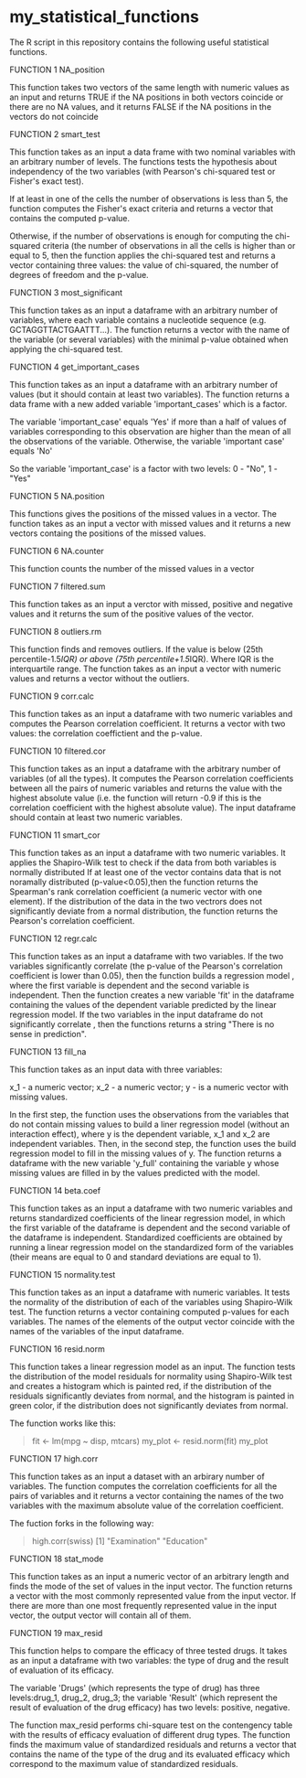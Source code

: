 # my_statistical_functions

The R script in this repository contains the following useful statistical functions.

FUNCTION 1
NA_position

This function takes two vectors of the same length with numeric values as an input and returns TRUE if the NA positions in both vectors coincide or there are no NA values,
and it returns FALSE if the NA positions in the vectors do not coincide


FUNCTION 2
smart_test

This function takes as an input a data frame with two nominal variables with an arbitrary number of levels.
The functions tests the hypothesis about independency of the two variables (with Pearson's chi-squared test or Fisher's exact test).

If at least in one of the cells the number of observations is less than 5, the function computes the Fisher's exact criteria and returns a vector that contains the computed p-value.

Otherwise, if the number of observations is enough for computing the chi-squared criteria (the number of observations in all the cells is higher than or equal to 5, then the function applies the chi-squared test and returns a vector containing three values: the value of chi-squared, the number of degrees of freedom and the p-value.


FUNCTION 3
most_significant

This function takes as an input a dataframe with an arbitrary number of variables, where each variable contains a nucleotide sequence (e.g. GCTAGGTTACTGAATTT...).
The function returns a vector with the name of the variable (or several variables) with the minimal p-value obtained when applying the chi-squared test.


FUNCTION 4
get_important_cases

This function takes as an input a dataframe with an arbitrary number of values (but it should contain at least two variables).
The function returns a data frame with a new added variable 'important_cases' which is a factor. 

The variable 'important_case' equals 'Yes' if more than a half of values of variables corresponding to this observation are higher than the mean of all the observations of the variable.
Otherwise, the variable 'important case' equals 'No'

So the variable 'important_case' is a factor with two levels: 0 - "No", 1  - "Yes"


FUNCTION 5
NA.position

This functions gives the positions of the missed values in a vector.
The function takes as an input a vector with missed values and it returns a new vectors containg the positions of the missed values.


FUNCTION 6
NA.counter

This function counts the number of the missed values in a vector


FUNCTION 7
filtered.sum

This function takes as an input a verctor with missed, positive and negative values and it returns the sum of the positive values of the vector.


FUNCTION 8
outliers.rm

This function finds and removes outliers. If the value is below (25th percentile-1.5*IQR) or above (75th percentile+1.5*IQR).
Where IQR is the interquartile range.
The function takes as an input a vector with numeric values and returns a vector without the outliers.


FUNCTION 9
corr.calc

This function takes as an input a dataframe with two numeric variables and computes the Pearson correlation coefficient. It returns a vector with two values: the correlation coeffictient and the p-value.


FUNCTION 10
filtered.cor

This function takes as an input a dataframe with the arbitrary number of variables (of all the types). It computes the Pearson correlation coefficients between all the pairs of numeric variables and returns the value with the highest absolute value (i.e. the function will return -0.9 if this is the correlation coefficient with the highest absolute value).
The input dataframe should contain at least two numeric variables.


FUNCTION 11
smart_cor

This function takes as an input a dataframe with two numeric variables. It applies the Shapiro-Wilk test to check if the data from both variables is normally distributed 
If at least one of the vector contains data that is not noramally distributed (p-value<0.05),then the function returns the Spearman's rank correlation coefficient (a numeric vector with one element).
If the distribution of the data in the two vectrors does not significantly deviate from a normal distribution, the function returns the Pearson's correlation coefficient. 


FUNCTION 12
regr.calc

This function takes as an input a dataframe with two variables.
If the two variables significantly correlate (the p-value of the Pearson's correlation coefficient is lower than 0.05), then the function builds a regression model , where the first variable is dependent and the second variable is independent.
Then the function creates a new variable 'fit' in the dataframe containing the values of the dependent variable predicted by the linear regression model.
If the two variables in the input dataframe do not significantly correlate , then the functions returns a string "There is no sense in prediction".


FUNCTION 13
fill_na

This function takes as an input data with three variables:

x_1 - a numeric vector;
x_2 - a numeric vector;
y - is a numeric vector with missing values.

In the first step, the function uses the observations from the variables that do not contain missing values to build a liner regression model (without an interaction effect), where y is the dependent variable, x_1 and x_2 are independent variables.
Then, in the second step, the function uses the build regression model to fill in the missing values of y.
The function returns a dataframe with the new variable 'y_full' containing the variable y whose missing values are filled in by the values predicted with the model.


FUNCTION 14
beta.coef

This function takes as an input a dataframe with two numeric variables and returns standardized coefficients of the linear regression model, in which the first variable of the dataframe is dependent and the second variable of the dataframe is independent.
Standardized coefficients are obtained by running a linear regression model on the standardized form of the variables (their means are equal to 0 and standard deviations are equal to 1).


FUNCTION 15
normality.test

This function takes as an input a dataframe with numeric variables. It tests the normality of the distribution of each of the variables using Shapiro-Wilk test.
The function returns a vector containing computed p-values for each variables. The names of the elements of the output vector coincide with the names of the variables of the input dataframe.


FUNCTION 16
resid.norm

This function takes a linear regression model as an input.
The function tests the distribution of the model residuals for normality using Shapiro-Wilk test and creates a histogram which is painted red, if the distribution of the residuals significantly deviates from normal, and the histogram is painted in green color, if the distribution does not significantly deviates from normal.

The function works like this:

> fit <- lm(mpg ~ disp, mtcars)
> my_plot <- resid.norm(fit)
> my_plot


FUNCTION 17
high.corr

This function takes as an input a dataset with an arbirary number of variables.
The function computes the correlation coefficients for all the pairs of variables and it returns a vector containing the names of the two variables with the maximum absolute value of the correlation coefficient.

The fuction forks in the following way:

> high.corr(swiss)
[1] "Examination" "Education"


FUNCTION 18
stat_mode

This function takes as an input a numeric vector of an arbitrary length and finds the mode of the set of values in the input vector.
The function returns a vector with the most commonly represented value from the input vector. If there are more than one most frequently represented value in the input vector, the output vector will contain all of them.


FUNCTION 19
max_resid

This function helps to compare the efficacy of three tested drugs.
It takes as an input a dataframe with two variables: the type of drug and the result of evaluation of its efficacy.  

The variable 'Drugs' (which represents the type of drug) has three levels:drug_1, drug_2, drug_3;
the variable 'Result' (which represent the result of evaluation of the drug efficacy) has two levels: positive, negative.

The function max_resid performs chi-square test on the contengency table with the results of efficacy evaluation of different drug types. 
The function finds the maximum value of standardized residuals and returns a vector that contains the name of the type of the drug and its evaluated efficacy which correspond to the maximum value of standardized residuals.


